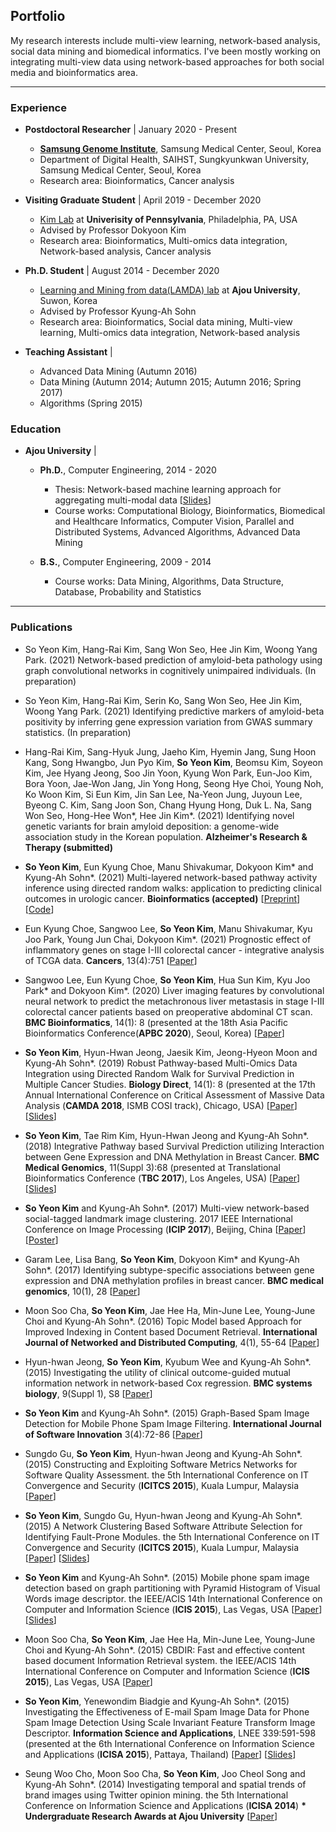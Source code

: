 ## Portfolio
My research interests include multi-view learning, network-based analysis, social data mining and biomedical informatics. 
I've been mostly working on integrating multi-view data using network-based approaches for both social media and bioinformatics area. 

---

### Experience
- <b>Postdoctoral Researcher</b> | January 2020 - Present
  - <b>[Samsung Genome Institute](http://www.samsunghospital.com/sgi)</b>, Samsung Medical Center, Seoul, Korea
  - Department of Digital Health, SAIHST, Sungkyunkwan University, Samsung Medical Center, Seoul, Korea
  - Research area: Bioinformatics, Cancer analysis
  
- <b>Visiting Graduate Student</b> | April 2019 - December 2020
  - [Kim Lab](https://www.biomedinfolab.com/) at <b>Univerisity of Pennsylvania</b>, Philadelphia, PA, USA
  - Advised by Professor Dokyoon Kim
  - Research area: Bioinformatics, Multi-omics data integration, Network-based analysis, Cancer analysis

- <b>Ph.D. Student</b> | August 2014 - December 2020
  - [Learning and Mining from data(LAMDA) lab](http://lamda.ml/) at <b>Ajou University</b>, Suwon, Korea
  - Advised by Professor Kyung-Ah Sohn
  - Research area: Bioinformatics, Social data mining, Multi-view learning, Multi-omics data integration, Network-based analysis
  
- <b>Teaching Assistant</b> | 
  - Advanced Data Mining (Autumn 2016)
  - Data Mining (Autumn 2014; Autumn 2015; Autumn 2016; Spring 2017)
  - Algorithms (Spring 2015)

### Education
- <b>Ajou University</b> |  
  - <b>Ph.D.</b>, Computer Engineering, 2014 - 2020
    - Thesis: Network-based machine learning approach for aggregating multi-modal data [[Slides](https://www.slideshare.net/soyeon1771/networkbased-machine-learning-approach-for-aggregating-multimodal-data)]
    - Course works: Computational Biology, Bioinformatics, Biomedical and Healthcare Informatics, Computer Vision, Parallel and Distributed Systems, Advanced Algorithms, Advanced Data Mining
    
  - <b>B.S.</b>, Computer Engineering, 2009 - 2014
    - Course works: Data Mining, Algorithms, Data Structure, Database, Probability and Statistics


---

### Publications
- So Yeon Kim, Hang-Rai Kim, Sang Won Seo, Hee Jin Kim, Woong Yang Park. (2021) Network-based prediction of amyloid-beta pathology using graph convolutional networks in cognitively unimpaired individuals. (In preparation)

- So Yeon Kim, Hang-Rai Kim, Serin Ko, Sang Won Seo, Hee Jin Kim, Woong Yang Park. (2021) Identifying predictive markers of amyloid-beta positivity by inferring gene expression variation from GWAS summary statistics. (In preparation)

- Hang-Rai Kim, Sang-Hyuk Jung, Jaeho Kim, Hyemin Jang, Sung Hoon Kang, Song Hwangbo, Jun Pyo Kim, <b>So Yeon Kim</b>, Beomsu Kim, Soyeon Kim, Jee Hyang Jeong, Soo Jin Yoon, Kyung Won Park, Eun-Joo Kim, Bora Yoon, Jae-Won Jang, Jin Yong Hong, Seong Hye Choi, Young Noh, Ko Woon Kim, Si Eun Kim, Jin San Lee, Na-Yeon Jung, Juyoun Lee, Byeong C. Kim, Sang Joon Son, Chang Hyung Hong, Duk L. Na, Sang Won Seo, Hong-Hee Won*, Hee Jin Kim*. (2021) Identifying novel genetic variants for brain amyloid deposition: a genome-wide association study in the Korean population. <b>Alzheimer's Research & Therapy (submitted)</b>

- <b>So Yeon Kim</b>, Eun Kyung Choe, Manu Shivakumar, Dokyoon Kim* and Kyung-Ah Sohn*. (2021) Multi-layered network-based pathway activity inference using directed random walks: application to predicting clinical outcomes in urologic cancer. <b>Bioinformatics (accepted)</b> [[Preprint](https://www.biorxiv.org/content/10.1101/2020.07.22.163949v1)] [[Code](https://github.com/sykim122/iDRW)]

- Eun Kyung Choe, Sangwoo Lee, <b>So Yeon Kim</b>, Manu Shivakumar, Kyu Joo Park, Young Jun Chai, Dokyoon Kim*. (2021) Prognostic effect of inflammatory genes on stage I-III colorectal cancer - integrative analysis of TCGA data. <b>Cancers</b>, 13(4):751 [[Paper](https://www.mdpi.com/2072-6694/13/4/751)]

- Sangwoo Lee, Eun Kyung Choe, <b>So Yeon Kim</b>, Hua Sun Kim, Kyu Joo Park* and Dokyoon Kim*. (2020) Liver imaging features by convolutional neural network to predict the metachronous liver metastasis in stage I-III colorectal cancer patients based on preoperative abdominal CT scan. <b>BMC Bioinformatics</b>, 14(1): 8 (presented at the 18th Asia Pacific Bioinformatics Conference(<b>APBC 2020</b>), Seoul, Korea) [[Paper](https://bmcbioinformatics.biomedcentral.com/articles/10.1186/s12859-020-03686-0)]

- <b>So Yeon Kim</b>, Hyun-Hwan Jeong, Jaesik Kim, Jeong-Hyeon Moon and Kyung-Ah Sohn*. (2019) Robust Pathway-based Multi-Omics Data Integration using Directed Random Walk for Survival Prediction in Multiple Cancer Studies. <b>Biology Direct</b>, 14(1): 8 (presented at the 17th Annual International Conference on Critical Assessment of Massive Data Analysis (<b>CAMDA 2018</b>, ISMB COSI track), Chicago, USA) [[Paper](https://biologydirect.biomedcentral.com/articles/10.1186/s13062-019-0239-8)] [[Slides](https://www.slideshare.net/soyeon1771/robust-pathwaybased-multiomics-data-integrationusing-directed-random-walk-for-survival-prediction-in-multiple-cancer-studies)]

- <b>So Yeon Kim</b>, Tae Rim Kim, Hyun-Hwan Jeong and Kyung-Ah Sohn*. (2018) Integrative Pathway based Survival Prediction utilizing Interaction between Gene Expression and DNA Methylation in Breast Cancer. <b>BMC Medical Genomics</b>, 11(Suppl 3):68 (presented at Translational Bioinformatics Conference (<b>TBC 2017</b>), Los Angeles, USA) [[Paper](https://bmcmedgenomics.biomedcentral.com/articles/10.1186/s12920-018-0389-z)] [[Slides](https://www.slideshare.net/soyeon1771/integrative-pathwaybased-survival-prediction-utilizing-the-interaction-between-gene-expression-and-dna-methylation-in-breast-cancer-102481785)]

- <b>So Yeon Kim</b> and Kyung-Ah Sohn*. (2017) Multi-view network-based social-tagged landmark image clustering. 2017 IEEE International Conference on Image Processing (<b>ICIP 2017</b>), Beijing, China  [[Paper](https://ieeexplore.ieee.org/abstract/document/8296969/)] [[Poster](/pdf/ICIP17.pdf)]

- Garam Lee, Lisa Bang, <b>So Yeon Kim</b>, Dokyoon Kim* and Kyung-Ah Sohn*. (2017) Identifying subtype-specific associations between gene expression and DNA methylation profiles in breast cancer. <b>BMC medical genomics</b>, 10(1), 28 [[Paper](https://bmcmedgenomics.biomedcentral.com/articles/10.1186/s12920-017-0268-z)]

- Moon Soo Cha, <b>So Yeon Kim</b>, Jae Hee Ha, Min-June Lee, Young-June Choi and Kyung-Ah Sohn*. (2016) Topic Model based Approach for Improved Indexing in Content based Document Retrieval. <b>International Journal of Networked and Distributed Computing</b>, 4(1), 55-64 [[Paper](https://www.atlantis-press.com/journals/ijndc/25846122)]

- Hyun-hwan Jeong, <b>So Yeon Kim</b>, Kyubum Wee and Kyung-Ah Sohn*. (2015) Investigating the utility of clinical outcome-guided mutual information network in network-based Cox regression. <b>BMC systems biology</b>, 9(Suppl 1), S8 [[Paper](https://bmcsystbiol.biomedcentral.com/articles/10.1186/1752-0509-9-S1-S8)]

- <b>So Yeon Kim</b> and Kyung-Ah Sohn*. (2015) Graph-Based Spam Image Detection for Mobile Phone Spam Image Filtering. <b>International Journal of Software Innovation</b> 3(4):72-86 [[Paper](https://www.igi-global.com/article/graph-based-spam-image-detection-for-mobile-phone-spam-image-filtering/133116)]

- Sungdo Gu, <b>So Yeon Kim</b>, Hyun-hwan Jeong and Kyung-Ah Sohn*. (2015) Constructing and Exploiting Software Metrics Networks for Software Quality Assessment. the 5th International Conference on IT Convergence and Security (<b>ICITCS 2015</b>), Kuala Lumpur, Malaysia [[Paper](https://ieeexplore.ieee.org/abstract/document/7292964/)]

- <b>So Yeon Kim</b>, Sungdo Gu, Hyun-hwan Jeong and Kyung-Ah Sohn*. (2015) A Network Clustering Based Software Attribute Selection for Identifying Fault-Prone Modules. the 5th International Conference on IT Convergence and Security (<b>ICITCS 2015</b>), Kuala Lumpur, Malaysia [[Paper](https://ieeexplore.ieee.org/abstract/document/7292921/)] [[Slides](/pdf/ICITCS15.pdf)]

- <b>So Yeon Kim</b> and Kyung-Ah Sohn*. (2015) Mobile phone spam image detection based on graph partitioning with Pyramid Histogram of Visual Words image descriptor. the IEEE/ACIS 14th International Conference on Computer and Information Science (<b>ICIS 2015</b>), Las Vegas, USA [[Paper](https://ieeexplore.ieee.org/abstract/document/7166595/)] [[Slides](https://www.slideshare.net/soyeon1771/icis-presentation)]

- Moon Soo Cha, <b>So Yeon Kim</b>, Jae Hee Ha, Min-June Lee, Young-June Choi and Kyung-Ah Sohn*. (2015) CBDIR: Fast and effective content based document Information Retrieval system. the IEEE/ACIS 14th International Conference on Computer and Information Science (<b>ICIS 2015</b>), Las Vegas, USA [[Paper](https://ieeexplore.ieee.org/abstract/document/7166594/)]

- <b>So Yeon Kim</b>, Yenewondim Biadgie and Kyung-Ah Sohn*. (2015) Investigating the Effectiveness of E-mail Spam Image Data for Phone Spam Image Detection Using Scale Invariant Feature Transform Image Descriptor. <b>Information Science and Applications</b>, LNEE 339:591-598 (presented at the 6th International Conference on Information Science and Applications (<b>ICISA 2015</b>), Pattaya, Thailand) [[Paper](https://link.springer.com/chapter/10.1007/978-3-662-46578-3_69)] [[Slides](https://www.slideshare.net/soyeon1771/icisa-2015-presentation)]

- Seung Woo Cho, Moon Soo Cha, <b>So Yeon Kim</b>, Joo Cheol Song and Kyung-Ah Sohn*. (2014) Investigating temporal and spatial trends of brand images using Twitter opinion mining. the 5th International Conference on Information Science and Applications (<b>ICISA 2014</b>) <b>* Undergraduate Research Awards at Ajou University</b> [[Paper](https://ieeexplore.ieee.org/abstract/document/6847417/)]


